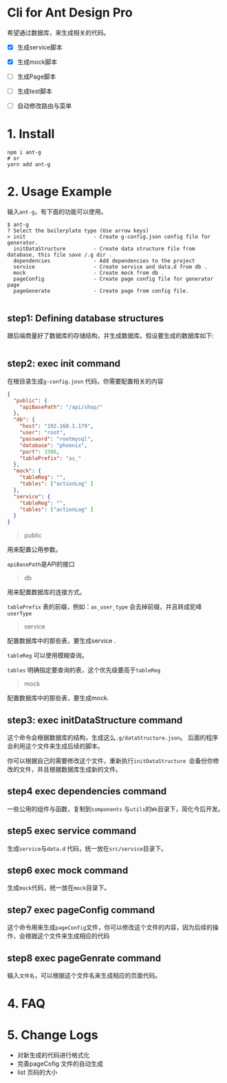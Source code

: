 # Cli for Ant Design Pro

希望通过数据库，来生成相关的代码。

- [x] 生成service脚本
- [x] 生成mock脚本
- [ ] 生成Page脚本
- [ ] 生成test脚本
- [ ] 自动修改路由与菜单



# 1. Install



```shell
npm i ant-g
# or
yarn add ant-g
```



# 2. Usage Example

输入`ant-g`，有下面的功能可以使用。

```shell
$ ant-g
? Select the boilerplate type (Use arrow keys)
> init                      - Create g-config.json config file for generator.
  initDataStructure         - Create data structure file from database, this file save /.g dir .
  dependencies              - Add dependencies to the project
  service                   - Create service and data.d from db .
  mock                      - Create mock from db .
  pageConfig                - Create page config file for generator page
  pageGenerate              - Create page from config file.


```



## step1: Defining database structures

跟后端商量好了数据库的存储结构，并生成数据库。假设要生成的数据库如下:

```sql

```



## step2:  exec init command

在根目录生成`g-config.josn` 代码，你需要配置相关的内容

```json
{
  "public": {
    "apiBasePath": "/api/shop/"
  },
  "db": {
    "host": "192.168.1.179",
    "user": "root",
    "password": "rootmysql",
    "database": "phoenix",
    "port": 3306,
    "tablePrefix": "as_"
  },
  "mock": {
    "tableReg": "",
    "tables": ["actionLog" ]
  },
  "service": {
    "tableReg": "",
    "tables": ["actionLog" ]
  }
}
```

> public 

用来配置公用参数。

`apiBasePath`是API的接口



> db

用来配置数据库的连接方式。

`tablePrefix` 表的前缀，例如：`as_user_type` 会去掉前缀，并且转成驼峰`userType`



> service

配置数据库中的那些表，要生成service .

`tableReg` 可以使用模糊查询。

`tables` 明确指定要查询的表，这个优先级要高于`tableReg`



> mock

配置数据库中的那些表，要生成mock.



## step3: exec initDataStructure command

这个命令会根据数据库的结构，生成这么`.g/dataStructure.json`。 后面的程序会利用这个文件来生成后续的脚本。

你可以根据自己的需要修改这个文件，重新执行`initDataStructure `会备份你修改的文件，并且根据数据库生成新的文件。



## step4 exec dependencies command

一些公用的组件与函数，复制到`components` 与`utils`的`Wk`目录下，简化今后开发。



## step5 exec service command

生成`service`与`data.d` 代码，统一放在`src/service`目录下。



## step6 exec mock command

生成`mock`代码，统一放在`mock`目录下。



## step7 exec pageConfig command

这个命令用来生成`pageConfig`文件，你可以修改这个文件的内容，因为后续的操作，会根据这个文件来生成相应的代码



## step8 exec pageGenrate command

输入`文件名`，可以根据这个文件名来生成相应的页面代码。



# 4. FAQ





# 5. Change Logs

* 对新生成的代码进行格式化
* 完善pageCofig 文件的自动生成
* list 页码的大小

